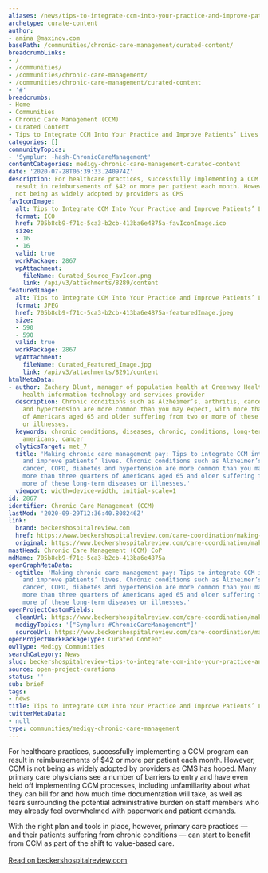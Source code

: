 ```yaml
---
aliases: /news/tips-to-integrate-ccm-into-your-practice-and-improve-patients-lives
archetype: curate-content
author:
- amina @maxinov.com
basePath: /communities/chronic-care-management/curated-content/
breadcrumbLinks:
- /
- /communities/
- /communities/chronic-care-management/
- /communities/chronic-care-management/curated-content
- '#'
breadcrumbs:
- Home
- Communities
- Chronic Care Management (CCM)
- Curated Content
- Tips to Integrate CCM Into Your Practice and Improve Patients’ Lives
categories: []
communityTopics:
- 'Symplur: -hash-ChronicCareManagement'
contentCategories: medigy-chronic-care-management-curated-content
date: '2020-07-28T06:39:33.240974Z'
description: For healthcare practices, successfully implementing a CCM program can
  result in reimbursements of $42 or more per patient each month. However, CCM is
  not being as widely adopted by providers as CMS
favIconImage:
  alt: Tips to Integrate CCM Into Your Practice and Improve Patients’ Lives
  format: ICO
  href: 705b8cb9-f71c-5ca3-b2cb-413ba6e4875a-favIconImage.ico
  size:
  - 16
  - 16
  valid: true
  workPackage: 2867
  wpAttachment:
    fileName: Curated_Source_FavIcon.png
    link: /api/v3/attachments/8289/content
featuredImage:
  alt: Tips to Integrate CCM Into Your Practice and Improve Patients’ Lives
  format: JPEG
  href: 705b8cb9-f71c-5ca3-b2cb-413ba6e4875a-featuredImage.jpeg
  size:
  - 590
  - 590
  valid: true
  workPackage: 2867
  wpAttachment:
    fileName: Curated_Featured_Image.jpg
    link: /api/v3/attachments/8291/content
htmlMetaData:
- author: Zachary Blunt, manager of population health at Greenway Health, a leading
    health information technology and services provider
  description: Chronic conditions such as Alzheimer’s, arthritis, cancer, COPD, diabetes
    and hypertension are more common than you may expect, with more than three quarters
    of Americans aged 65 and older suffering from two or more of these long-term diseases
    or illnesses.
  keywords: chronic conditions, diseases, chronic, conditions, long-term, diabetes,
    americans, cancer
  olyticsTarget: met_7
  title: 'Making chronic care management pay: Tips to integrate CCM into your practice
    and improve patients’ lives. Chronic conditions such as Alzheimer’s, arthritis,
    cancer, COPD, diabetes and hypertension are more common than you may expect, with
    more than three quarters of Americans aged 65 and older suffering from two or
    more of these long-term diseases or illnesses.'
  viewport: width=device-width, initial-scale=1
id: 2867
identifier: Chronic Care Management (CCM)
lastMod: '2020-09-29T12:36:40.808246Z'
link:
  brand: beckershospitalreview.com
  href: https://www.beckershospitalreview.com/care-coordination/making-chronic-care-management-pay-tips-to-integrate-ccm-into-your-practice-and-improve-patients-lives.html
  original: https://www.beckershospitalreview.com/care-coordination/making-chronic-care-management-pay-tips-to-integrate-ccm-into-your-practice-and-improve-patients-lives.html
mastHead: Chronic Care Management (CCM) CoP
mdName: 705b8cb9-f71c-5ca3-b2cb-413ba6e4875a
openGraphMetaData:
- ogtitle: 'Making chronic care management pay: Tips to integrate CCM into your practice
    and improve patients’ lives. Chronic conditions such as Alzheimer’s, arthritis,
    cancer, COPD, diabetes and hypertension are more common than you may expect, with
    more than three quarters of Americans aged 65 and older suffering from two or
    more of these long-term diseases or illnesses.'
openProjectCustomFields:
  cleanUrl: https://www.beckershospitalreview.com/care-coordination/making-chronic-care-management-pay-tips-to-integrate-ccm-into-your-practice-and-improve-patients-lives.html
  medigyTopics: '["Symplur: #ChronicCareManagement"]'
  sourceUrl: https://www.beckershospitalreview.com/care-coordination/making-chronic-care-management-pay-tips-to-integrate-ccm-into-your-practice-and-improve-patients-lives.html
openProjectWorkPackageType: Curated Content
owlType: Medigy Communities
searchCategory: News
slug: beckershospitalreview-tips-to-integrate-ccm-into-your-practice-and-improve-patients-lives
source: open-project-curations
status: ''
sub: brief
tags:
- news
title: Tips to Integrate CCM Into Your Practice and Improve Patients’ Lives
twitterMetaData:
- null
type: communities/medigy-chronic-care-management
---
```


<p>For healthcare practices, successfully implementing a CCM program can result in reimbursements of $42 or more per patient each month. However, CCM is not being as widely adopted by providers as CMS has hoped. Many primary care physicians see a number of barriers to entry and have even held off implementing CCM processes, including unfamiliarity about what they can bill for and how much time documentation will take, as well as fears surrounding the potential administrative burden on staff members who may already feel overwhelmed with paperwork and patient demands.</p><p>With the right plan and tools in place, however, primary care practices — and their patients suffering from chronic conditions — can start to benefit from CCM as part of the shift to value-based care.<br><br><a href="https://www.beckershospitalreview.com/care-coordination/making-chronic-care-management-pay-tips-to-integrate-ccm-into-your-practice-and-improve-patients-lives.html">Read on beckershospitalreview.com</a></p>